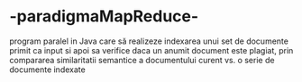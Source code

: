 # -paradigmaMapReduce-
program paralel in Java care să realizeze indexarea unui set de documente primit ca input si apoi sa verifice daca un anumit document este plagiat, prin compararea similaritatii semantice a documentului curent vs. o serie de documente indexate
